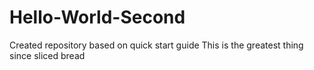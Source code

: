 # Hello-World-Second
Created repository based on quick start guide
This is the greatest thing since sliced bread
